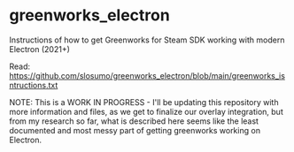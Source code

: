# greenworks_electron
Instructions of how to get Greenworks for Steam SDK working with modern Electron (2021+)

Read: https://github.com/slosumo/greenworks_electron/blob/main/greenworks_isntructions.txt

 NOTE: This is a WORK IN PROGRESS - I'll be updating this repository with more information and files, as we get to finalize our overlay integration, but from my research so far, what is described here seems like the least documented and most messy part of getting greenworks working on Electron.
